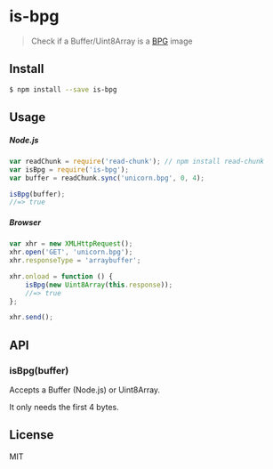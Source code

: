 # is-bpg 

> Check if a Buffer/Uint8Array is a [BPG](https://en.wikipedia.org/wiki/Better_Portable_Graphics) image


## Install

```sh
$ npm install --save is-bpg
```


## Usage

##### Node.js

```js
var readChunk = require('read-chunk'); // npm install read-chunk
var isBpg = require('is-bpg');
var buffer = readChunk.sync('unicorn.bpg', 0, 4);

isBpg(buffer);
//=> true
```

##### Browser

```js
var xhr = new XMLHttpRequest();
xhr.open('GET', 'unicorn.bpg');
xhr.responseType = 'arraybuffer';

xhr.onload = function () {
	isBpg(new Uint8Array(this.response));
	//=> true
};

xhr.send();
```


## API

### isBpg(buffer)

Accepts a Buffer (Node.js) or Uint8Array.

It only needs the first 4 bytes.


## License

MIT

